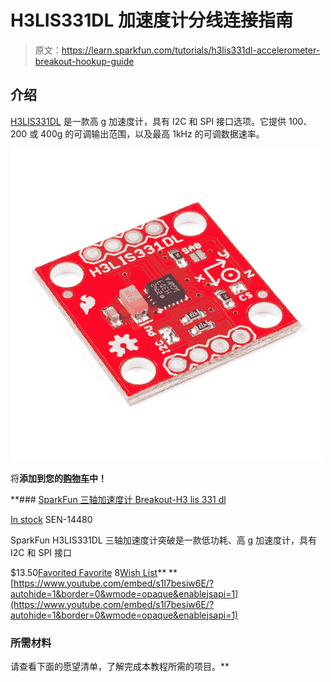 # H3LIS331DL 加速度计分线连接指南

> 原文：<https://learn.sparkfun.com/tutorials/h3lis331dl-accelerometer-breakout-hookup-guide>

## 介绍

[H3LIS331DL](https://www.sparkfun.com/products/14480) 是一款高 g 加速度计，具有 I2C 和 SPI 接口选项。它提供 100、200 或 400g 的可调输出范围，以及最高 1kHz 的可调数据速率。

[![SparkFun Triple Axis Accelerometer Breakout - H3LIS331DL](img/4fd6a46edc4359a463b25a91254245d4.png)](https://www.sparkfun.com/products/14480) 

将**添加到您的[购物车](https://www.sparkfun.com/cart)中！**

 **### [SparkFun 三轴加速度计 Breakout-H3 lis 331 dl](https://www.sparkfun.com/products/14480)

[In stock](https://learn.sparkfun.com/static/bubbles/ "in stock") SEN-14480

SparkFun H3LIS331DL 三轴加速度计突破是一款低功耗、高 g 加速度计，具有 I2C 和 SPI 接口

$13.50[Favorited Favorite](# "Add to favorites") 8[Wish List](# "Add to wish list")** **[https://www.youtube.com/embed/s1l7besiw6E/?autohide=1&border=0&wmode=opaque&enablejsapi=1](https://www.youtube.com/embed/s1l7besiw6E/?autohide=1&border=0&wmode=opaque&enablejsapi=1)

### 所需材料

请查看下面的愿望清单，了解完成本教程所需的项目。**